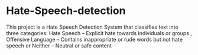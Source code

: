 # Hate-Speech-detection
This project is a Hate Speech Detection System that classifies text into three categories: Hate Speech – Explicit hate towards individuals or groups , Offensive Language – Contains inappropriate or rude words but not hate speech or Neither – Neutral or safe content
